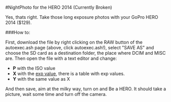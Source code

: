 #NightPhoto for the HERO 2014 (Currently Broken)

Yes, thats right. Take those long exposure photos with your GoPro HERO 2014 ($129).

###How to:

First, download the file by right clicking on the RAW button of the autoexec.ash page (above, click autoexec.ash!), select "SAVE AS" and choose the SD card as a destination folder, the place where DCIM and MISC are. Then open the file with a text editor and change:

* **P** with the ISO value
* **X** with the [exp value](http://chernowii.com/gopro-longexp), there is a table with exp values.
* **Y** with the same value as X

And then save, aim at the milky way, turn on and Be a HERO. It should take a picture, wait some time and turn off the camera.
